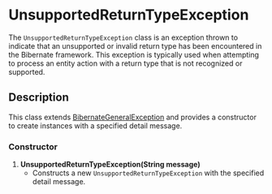 # UnsupportedReturnTypeException

The `UnsupportedReturnTypeException` class is an exception thrown to indicate that an unsupported or invalid return type
has been encountered in the Bibernate framework. This exception is typically used when attempting to process an entity
action with a return type that is not recognized or supported.

## Description

This class extends [BibernateGeneralException](BibernateGeneralException.md) and provides a constructor to create instances with a specified detail
message.

### Constructor

1. **UnsupportedReturnTypeException(String message)**
    - Constructs a new `UnsupportedReturnTypeException` with the specified detail message.
